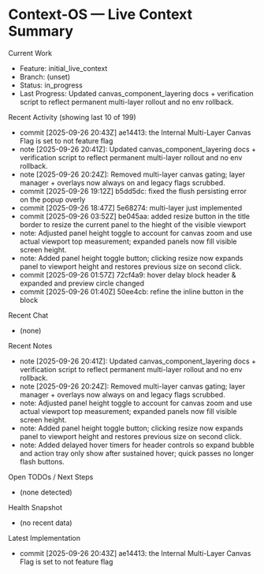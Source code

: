 # Context-OS — Live Context Summary

Current Work
- Feature: initial_live_context
- Branch: (unset)
- Status: in_progress
- Last Progress: Updated canvas_component_layering docs + verification script to reflect permanent multi-layer rollout and no env rollback.

Recent Activity (showing last 10 of 199)
- commit [2025-09-26 20:43Z] ae14413: the Internal Multi-Layer Canvas Flag is set to not feature flag
- note [2025-09-26 20:41Z]: Updated canvas_component_layering docs + verification script to reflect permanent multi-layer rollout and no env rollback.
- note [2025-09-26 20:24Z]: Removed multi-layer canvas gating; layer manager + overlays now always on and legacy flags scrubbed.
- commit [2025-09-26 19:12Z] b5dd5dc: fixed the flush persisting error on the popup overly
- commit [2025-09-26 18:47Z] 5e68274: multi-layer just implemented
- commit [2025-09-26 03:52Z] be045aa: added resize button in the title border to resize the current panel to the hieght of the visible viewport
- note: Adjusted panel height toggle to account for canvas zoom and use actual viewport top measurement; expanded panels now fill visible screen height.
- note: Added panel height toggle button; clicking resize now expands panel to viewport height and restores previous size on second click.
- commit [2025-09-26 01:57Z] 72cf4a9: hover delay block header & expanded and preview circle changed
- commit [2025-09-26 01:40Z] 50ee4cb: refine the inline button in the block

Recent Chat
- (none)

Recent Notes
- note [2025-09-26 20:41Z]: Updated canvas_component_layering docs + verification script to reflect permanent multi-layer rollout and no env rollback.
- note [2025-09-26 20:24Z]: Removed multi-layer canvas gating; layer manager + overlays now always on and legacy flags scrubbed.
- note: Adjusted panel height toggle to account for canvas zoom and use actual viewport top measurement; expanded panels now fill visible screen height.
- note: Added panel height toggle button; clicking resize now expands panel to viewport height and restores previous size on second click.
- note: Added delayed hover timers for header controls so expand bubble and action tray only show after sustained hover; quick passes no longer flash buttons.

Open TODOs / Next Steps
- (none detected)

Health Snapshot
- (no recent data)

Latest Implementation
- commit [2025-09-26 20:43Z] ae14413: the Internal Multi-Layer Canvas Flag is set to not feature flag
